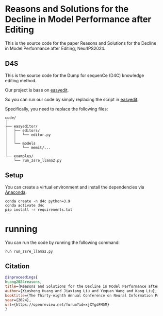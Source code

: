 # Reasons and Solutions for the Decline in Model Performance after Editing
This is the source code for the paper Reasons and Solutions for the Decline in Model Performance after Editing, NeurIPS2024.

## D4S

This is the source code for the Dump for sequenCe (D4C) knowledge editing method.

Our project is base on [easyedit](https://github.com/zjunlp/EasyEdit).

So you can run our code by simply replacing the script in [easyedit](https://github.com/zjunlp/EasyEdit).

Specifically, you need to replace the following files:
```
code/
│
├── easyeditor/
│   ├── editors/
│   │   └── editor.py
│   │
│   └── models
│       └── memit/...
│
└── examples/
    └── run_zsre_llama2.py
```
## Setup
You can create a virtual environment and install the dependencies via [Anaconda](https://www.anaconda.com).
```shell
conda create -n d4c python=3.9
conda activate d4c
pip install -r requirements.txt
```

# running
You can run the code by running the following command:
```shell
run run_zsre_llama2.py
```
## Citation
```bibtex
@inproceedings{
huang2024reasons,
title={Reasons and Solutions for the Decline in Model Performance after Editing},
author={Xiusheng Huang and Jiaxiang Liu and Yequan Wang and Kang Liu},
booktitle={The Thirty-eighth Annual Conference on Neural Information Processing Systems},
year={2024},
url={https://openreview.net/forum?id=xjXYgdFM5M}
}
```
